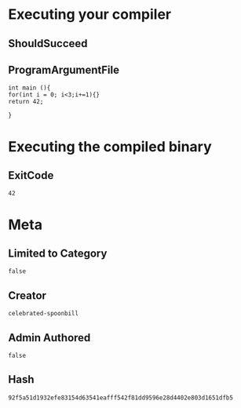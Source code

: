 # Executing your compiler

## ShouldSucceed

## ProgramArgumentFile

```
int main (){
for(int i = 0; i<3;i+=1){}
return 42;

}
```

# Executing the compiled binary

## ExitCode

```
42
```

# Meta

## Limited to Category

```
false
```

## Creator

```
celebrated-spoonbill
```

## Admin Authored

```
false
```

## Hash

```
92f5a51d1932efe83154d63541eafff542f81dd9596e28d4402e803d1651dfb5
```
